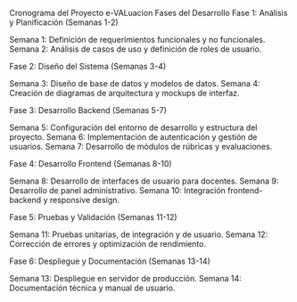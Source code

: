 Cronograma del Proyecto e-VALuacion
Fases del Desarrollo
Fase 1: Análisis y Planificación (Semanas 1-2)

Semana 1: Definición de requerimientos funcionales y no funcionales.
Semana 2: Análisis de casos de uso y definición de roles de usuario.

Fase 2: Diseño del Sistema (Semanas 3-4)

Semana 3: Diseño de base de datos y modelos de datos.
Semana 4: Creación de diagramas de arquitectura y mockups de interfaz.

Fase 3: Desarrollo Backend (Semanas 5-7)

Semana 5: Configuración del entorno de desarrollo y estructura del proyecto.
Semana 6: Implementación de autenticación y gestión de usuarios.
Semana 7: Desarrollo de módulos de rúbricas y evaluaciones.

Fase 4: Desarrollo Frontend (Semanas 8-10)

Semana 8: Desarrollo de interfaces de usuario para docentes.
Semana 9: Desarrollo de panel administrativo.
Semana 10: Integración frontend-backend y responsive design.

Fase 5: Pruebas y Validación (Semanas 11-12)

Semana 11: Pruebas unitarias, de integración y de usuario.
Semana 12: Corrección de errores y optimización de rendimiento.

Fase 6: Despliegue y Documentación (Semanas 13-14)

Semana 13: Despliegue en servidor de producción.
Semana 14: Documentación técnica y manual de usuario.

